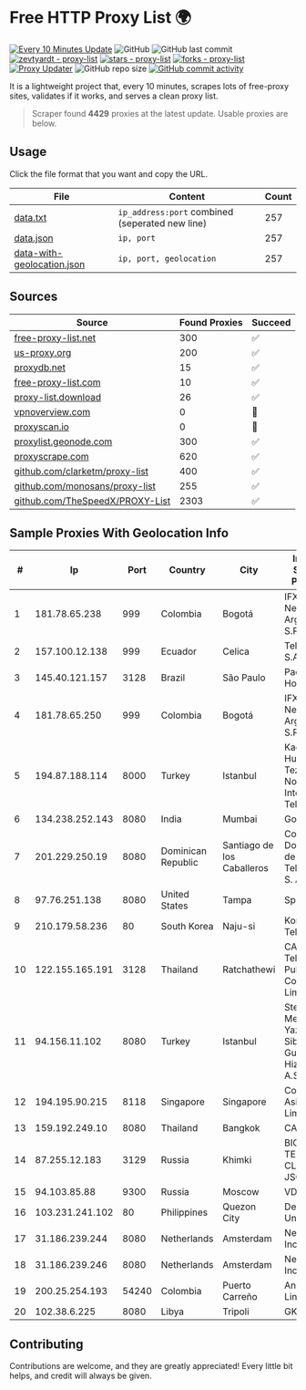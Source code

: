 
# Free HTTP Proxy List 🌍

[![Every 10 Minutes Update](https://github.com/mertguvencli/http-proxy-list/actions/workflows/main.yml/badge.svg?branch=main)](https://github.com/mertguvencli/http-proxy-list/actions/workflows/main.yml)
![GitHub](https://img.shields.io/github/license/mertguvencli/http-proxy-list)
![GitHub last commit](https://img.shields.io/github/last-commit/mertguvencli/http-proxy-list)
[![zevtyardt - proxy-list](https://img.shields.io/static/v1?label=zevtyardt&message=proxy-list&color=blue&logo=github)](https://github.com/zevtyardt/proxy-list "Go to GitHub repo")
[![stars - proxy-list](https://img.shields.io/github/stars/zevtyardt/proxy-list?style=social)](https://github.com/zevtyardt/proxy-list)
[![forks - proxy-list](https://img.shields.io/github/forks/zevtyardt/proxy-list?style=social)](https://github.com/zevtyardt/proxy-list)
[![Proxy Updater](https://github.com/zevtyardt/proxy-list/workflows/Proxy%20Updater/badge.svg)](https://github.com/zevtyardt/proxy-list/actions?query=workflow:"Proxy+Updater")
![GitHub repo size](https://img.shields.io/github/repo-size/zevtyardt/proxy-list)
[![GitHub commit activity](https://img.shields.io/github/commit-activity/m/zevtyardt/proxy-list?logo=commits)](https://github.com/zevtyardt/proxy-list/commits/main)

It is a lightweight project that, every 10 minutes, scrapes lots of free-proxy sites, validates if it works, and serves a clean proxy list.

> Scraper found **4429** proxies at the latest update. Usable proxies are below.

## Usage

Click the file format that you want and copy the URL.

|File|Content|Count|
|----|-------|-----|
|[data.txt](https://raw.githubusercontent.com/mertguvencli/http-proxy-list/main/proxy-list/data.txt)|`ip_address:port` combined (seperated new line)|257|
|[data.json](https://raw.githubusercontent.com/mertguvencli/http-proxy-list/main/proxy-list/data.json)|`ip, port`|257|
|[data-with-geolocation.json](https://raw.githubusercontent.com/mertguvencli/http-proxy-list/main/proxy-list/data-with-geolocation.json)|`ip, port, geolocation`|257|

## Sources

|Source|Found Proxies|Succeed|
|------|-------------|-------|
|[free-proxy-list.net](https://free-proxy-list.net)|300|✅|
|[us-proxy.org](https://www.us-proxy.org)|200|✅|
|[proxydb.net](http://proxydb.net)|15|✅|
|[free-proxy-list.com](https://free-proxy-list.com/?page=&port=&type%5B%5D=http&type%5B%5D=https&up_time=0&search=Search)|10|✅|
|[proxy-list.download](https://www.proxy-list.download/HTTP)|26|✅|
|[vpnoverview.com](https://vpnoverview.com/privacy/anonymous-browsing/free-proxy-servers)|0|🚫|
|[proxyscan.io](https://www.proxyscan.io)|0|🚫|
|[proxylist.geonode.com](https://proxylist.geonode.com/api/proxy-list?limit=300&page=1&sort_by=lastChecked&sort_type=desc&protocols=http,https)|300|✅|
|[proxyscrape.com](https://api.proxyscrape.com/v2/?request=displayproxies&protocol=http&timeout=10000&country=all&ssl=all&anonymity=all)|620|✅|
|[github.com/clarketm/proxy-list](https://raw.githubusercontent.com/clarketm/proxy-list/master/proxy-list-raw.txt)|400|✅|
|[github.com/monosans/proxy-list](https://raw.githubusercontent.com/monosans/proxy-list/main/proxies/http.txt)|255|✅|
|[github.com/TheSpeedX/PROXY-List](https://raw.githubusercontent.com/TheSpeedX/PROXY-List/master/http.txt)|2303|✅|


## Sample Proxies With Geolocation Info

|#|Ip|Port|Country|City|Internet Service Provider|
|-|--|----|-------|----|-------------------------|
|1|181.78.65.238|999|Colombia|Bogotá|IFX Networks Argentina S.R.L|
|2|157.100.12.138|999|Ecuador|Celica|Telconet S.A|
|3|145.40.121.157|3128|Brazil|São Paulo|Packet Host, Inc.|
|4|181.78.65.250|999|Colombia|Bogotá|IFX Networks Argentina S.R.L|
|5|194.87.188.114|8000|Turkey|Istanbul|Kadir Huseyin Tezcan Nosspeed Internet Teknolojileri|
|6|134.238.252.143|8080|India|Mumbai|Google LLC|
|7|201.229.250.19|8080|Dominican Republic|Santiago de los Caballeros|Compañía Dominicana de Teléfonos S. A.|
|8|97.76.251.138|8080|United States|Tampa|Spectrum|
|9|210.179.58.236|80|South Korea|Naju-si|Korea Telecom|
|10|122.155.165.191|3128|Thailand|Ratchathewi|CAT Telecom Public Company Limited|
|11|94.156.11.102|8080|Turkey|Istanbul|Sterly Veri Merkezi Yazilim VE Siber Guvenlik Hizmetleri A.S.|
|12|194.195.90.215|8118|Singapore|Singapore|Contabo Asia Private Limited|
|13|159.192.249.10|8080|Thailand|Bangkok|CAT-BB|
|14|87.255.12.183|3129|Russia|Khimki|BIG TELECOM CLOSED JSC|
|15|94.103.85.88|9300|Russia|Moscow|VDSINA|
|16|103.231.241.102|80|Philippines|Quezon City|De La Salle University|
|17|31.186.239.244|8080|Netherlands|Amsterdam|NetSkope Inc|
|18|31.186.239.246|8080|Netherlands|Amsterdam|NetSkope Inc|
|19|200.25.254.193|54240|Colombia|Puerto Carreño|Andinet ON Line|
|20|102.38.6.225|8080|Libya|Tripoli|GKA|



## Contributing

Contributions are welcome, and they are greatly appreciated! Every
little bit helps, and credit will always be given.

